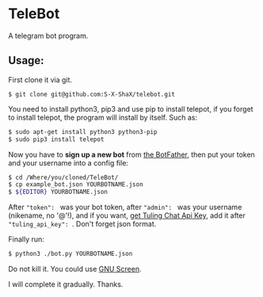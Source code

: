 # TeleBot

A telegram bot program\.

## Usage:

First clone it via git.

````
$ git clone git@github.com:S-X-ShaX/telebot.git
````

You need to install python3, pip3 and use pip to install telepot, if you forget to install telepot, the program will install by itself\. Such as:

````bash
$ sudo apt-get install python3 python3-pip
$ sudo pip3 install telepot
````

Now you have to **sign up a new bot** from [the BotFather](https://telegram.me/BotFather), then put your token and your username into a config file:

````bash
$ cd /Where/you/cloned/TeleBot/
$ cp example_bot.json YOURBOTNAME.json
$ ${EDITOR} YOURBOTNAME.json
````

After `"token": ` was your bot token, after `"admin": ` was your username \(nikename, no '@'\!\), and if you want, [get Tuling Chat Api Key](http://tuling123.com/), add it after `"tuling_api_key": `\. Don't forget json format\.

Finally run:

````bash
$ python3 ./bot.py YOURBOTNAME.json
````

Do not kill it\. You could use [GNU Screen](https://www.gnu.org/software/screen/)\.

I will complete it gradually\. Thanks\.
